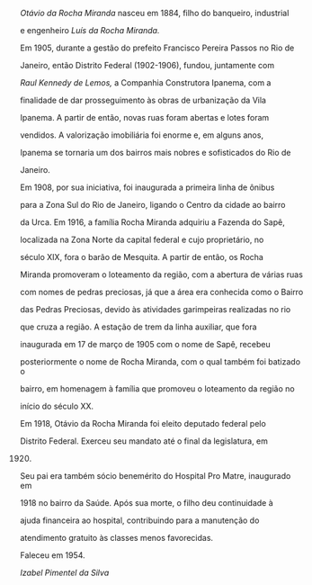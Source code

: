 

*Otávio da Rocha Miranda* nasceu em 1884, filho do banqueiro, industrial

e engenheiro *Luís da Rocha Miranda.*



Em 1905, durante a gestão do prefeito Francisco Pereira Passos no Rio de

Janeiro, então Distrito Federal (1902-1906), fundou, juntamente com

*Raul Kennedy de Lemos,* a Companhia Construtora Ipanema, com a

finalidade de dar prosseguimento às obras de urbanização da Vila

Ipanema. A partir de então, novas ruas foram abertas e lotes foram

vendidos. A valorização imobiliária foi enorme e, em alguns anos,

Ipanema se tornaria um dos bairros mais nobres e sofisticados do Rio de

Janeiro.



Em 1908, por sua iniciativa, foi inaugurada a primeira linha de ônibus

para a Zona Sul do Rio de Janeiro, ligando o Centro da cidade ao bairro

da Urca. Em 1916, a família Rocha Miranda adquiriu a Fazenda do Sapê,

localizada na Zona Norte da capital federal e cujo proprietário, no

século XIX, fora o barão de Mesquita. A partir de então, os Rocha

Miranda promoveram o loteamento da região, com a abertura de várias ruas

com nomes de pedras preciosas, já que a área era conhecida como o Bairro

das Pedras Preciosas, devido às atividades garimpeiras realizadas no rio

que cruza a região. A estação de trem da linha auxiliar, que fora

inaugurada em 17 de março de 1905 com o nome de Sapê, recebeu

posteriormente o nome de Rocha Miranda, com o qual também foi batizado o

bairro, em homenagem à família que promoveu o loteamento da região no

início do século XX.



Em 1918, Otávio da Rocha Miranda foi eleito deputado federal pelo

Distrito Federal. Exerceu seu mandato até o final da legislatura, em

1920.



Seu pai era também sócio benemérito do Hospital Pro Matre, inaugurado em

1918 no bairro da Saúde. Após sua morte, o filho deu continuidade à

ajuda financeira ao hospital, contribuindo para a manutenção do

atendimento gratuito às classes menos favorecidas.



Faleceu em 1954.



*Izabel Pimentel da Silva*



